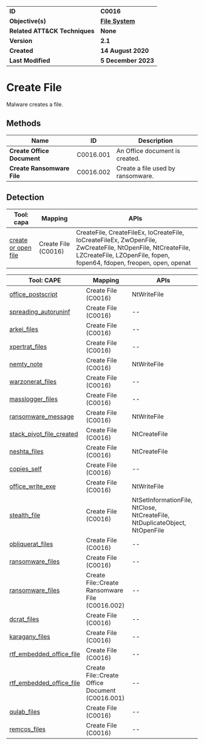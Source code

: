 <table>
<tr>
<td><b>ID</b></td>
<td><b>C0016</b></td>
</tr>
<tr>
<td><b>Objective(s)</b></td>
<td><b><a href="../file-system">File System</a></b></td>
</tr>
<tr>
<td><b>Related ATT&CK Techniques</b></td>
<td><b>None</b></td>
</tr>
<tr>
<td><b>Version</b></td>
<td><b>2.1</b></td>
</tr>
<tr>
<td><b>Created</b></td>
<td><b>14 August 2020</b></td>
</tr>
<tr>
<td><b>Last Modified</b></td>
<td><b>5 December 2023</b></td>
</tr>
</table>


# Create File

Malware creates a file. 

## Methods

|Name|ID|Description|
|---|---|---|
|**Create Office Document**|C0016.001|An Office document is created.|
|**Create Ransomware File**|C0016.002|Create a file used by ransomware.|

## Detection

|Tool: capa|Mapping|APIs|
|---|---|---|
|[create or open file](https://github.com/mandiant/capa-rules/blob/master/lib/create-or-open-file.yml)|Create File (C0016)|CreateFile, CreateFileEx, IoCreateFile, IoCreateFileEx, ZwOpenFile, ZwCreateFile, NtOpenFile, NtCreateFile, LZCreateFile, LZOpenFile, fopen, fopen64, fdopen, freopen, open, openat|

|Tool: CAPE|Mapping|APIs|
|---|---|---|
|[office_postscript](https://github.com/CAPESandbox/community/tree/master/modules/signatures/office_postscript.py)|Create File (C0016)|NtWriteFile|
|[spreading_autoruninf](https://github.com/CAPESandbox/community/tree/master/modules/signatures/spreading_autoruninf.py)|Create File (C0016)|--|
|[arkei_files](https://github.com/CAPESandbox/community/tree/master/modules/signatures/arkei_files.py)|Create File (C0016)|--|
|[xpertrat_files](https://github.com/CAPESandbox/community/tree/master/modules/signatures/xpertrat_files.py)|Create File (C0016)|--|
|[nemty_note](https://github.com/CAPESandbox/community/tree/master/modules/signatures/nemty_note.py)|Create File (C0016)|NtWriteFile|
|[warzonerat_files](https://github.com/CAPESandbox/community/tree/master/modules/signatures/warzonerat_files.py)|Create File (C0016)|--|
|[masslogger_files](https://github.com/CAPESandbox/community/tree/master/modules/signatures/masslogger_files.py)|Create File (C0016)|--|
|[ransomware_message](https://github.com/CAPESandbox/community/tree/master/modules/signatures/ransomware_message.py)|Create File (C0016)|NtWriteFile|
|[stack_pivot_file_created](https://github.com/CAPESandbox/community/tree/master/modules/signatures/stack_pivot_file_created.py)|Create File (C0016)|NtCreateFile|
|[neshta_files](https://github.com/CAPESandbox/community/tree/master/modules/signatures/neshta_files.py)|Create File (C0016)|NtCreateFile|
|[copies_self](https://github.com/CAPESandbox/community/tree/master/modules/signatures/copies_self.py)|Create File (C0016)|--|
|[office_write_exe](https://github.com/CAPESandbox/community/tree/master/modules/signatures/office_write_exe.py)|Create File (C0016)|NtWriteFile|
|[stealth_file](https://github.com/CAPESandbox/community/tree/master/modules/signatures/stealth_file.py)|Create File (C0016)|NtSetInformationFile, NtClose, NtCreateFile, NtDuplicateObject, NtOpenFile|
|[obliquerat_files](https://github.com/CAPESandbox/community/tree/master/modules/signatures/obliquerat_files.py)|Create File (C0016)|--|
|[ransomware_files](https://github.com/CAPESandbox/community/tree/master/modules/signatures/ransomware_files.py)|Create File (C0016)|--|
|[ransomware_files](https://github.com/CAPESandbox/community/tree/master/modules/signatures/ransomware_files.py)|Create File::Create Ransomware File (C0016.002)|--|
|[dcrat_files](https://github.com/CAPESandbox/community/tree/master/modules/signatures/dcrat_files.py)|Create File (C0016)|--|
|[karagany_files](https://github.com/CAPESandbox/community/tree/master/modules/signatures/karagany_files.py)|Create File (C0016)|--|
|[rtf_embedded_office_file](https://github.com/CAPESandbox/community/tree/master/modules/signatures/rtf_embedded_office_file.py)|Create File (C0016)|--|
|[rtf_embedded_office_file](https://github.com/CAPESandbox/community/tree/master/modules/signatures/rtf_embedded_office_file.py)|Create File::Create Office Document (C0016.001)|--|
|[qulab_files](https://github.com/CAPESandbox/community/tree/master/modules/signatures/qulab_files.py)|Create File (C0016)|--|
|[remcos_files](https://github.com/CAPESandbox/community/tree/master/modules/signatures/remcos_files.py)|Create File (C0016)|--|
